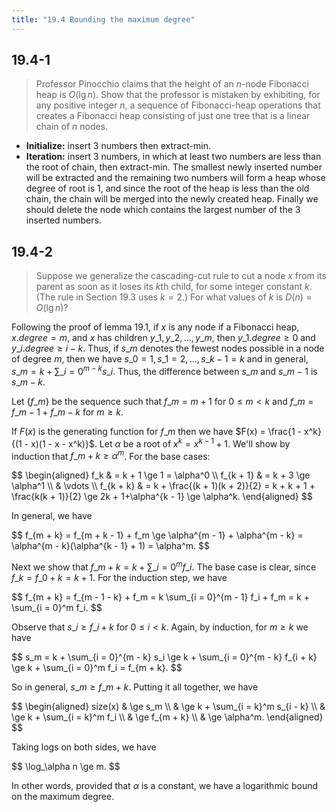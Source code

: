 ```yaml
---
title: "19.4 Bounding the maximum degree"
---
```


## 19.4-1

> Professor Pinocchio claims that the height of an $n$-node Fibonacci heap is $O(\lg n)$. Show that the professor is mistaken by exhibiting, for any positive integer $n$, a sequence of Fibonacci-heap operations that creates a Fibonacci heap consisting of just one tree that is a linear chain of $n$ nodes.

- **Initialize:** insert 3 numbers then extract-min.
- **Iteration:** insert 3 numbers, in which at least two numbers are less than the root of chain, then extract-min. The smallest newly inserted number will be extracted and the remaining two numbers will form a heap whose degree of root is $1$, and since the root of the heap is less than the old chain, the chain will be merged into the newly created heap. Finally we should delete the node which contains the largest number of the 3 inserted numbers.

## 19.4-2

> Suppose we generalize the cascading-cut rule to cut a node $x$ from its parent as soon as it loses its $k$th child, for some integer constant $k$. (The rule in Section 19.3 uses $k = 2$.) For what values of $k$ is $D(n) = O(\lg n)$?

Following the proof of lemma 19.1, if $x$ is any node if a Fibonacci heap, $x.degree = m$, and $x$ has children $y\_1, y\_2, \ldots, y\_m$, then $y\_1.degree \ge 0$ and $y\_i.degree \ge i - k$. Thus, if $s\_m$ denotes the fewest nodes possible in a node of degree $m$, then we have $s\_0 = 1, s\_1 = 2, \ldots, s\_{k - 1} = k$ and in general, $s\_m = k + \sum\_{i = 0}^{m - k} s\_i$. Thus, the difference between $s\_m$ and $s\_{m - 1}$ is $s\_{m - k}$.

Let $\{f\_m\}$ be the sequence such that $f\_m = m + 1$ for $0 \le m < k$ and $f\_m = f\_{m - 1} + f\_{m - k}$ for $m \ge k$.

If $F(x)$ is the generating function for $f\_m$ then we have $F(x) = \frac{1 - x^k}{(1 - x)(1 - x - x^k)}$. Let $\alpha$ be a root of $x^k = x^{k - 1} + 1$. We'll show by induction that $f\_{m + k} \ge \alpha^m$. For the base cases:

<div>
$$
\begin{aligned}
      f_k & = k + 1 \ge 1 = \alpha^0 \\
f_{k + 1} & = k + 3 \ge \alpha^1 \\
          & \vdots \\
f_{k + k} & = k + \frac{(k + 1)(k + 2)}{2} = k + k + 1 + \frac{k(k + 1)}{2} \ge 2k + 1+\alpha^{k - 1} \ge \alpha^k.
\end{aligned}
$$
</div>

In general, we have

<div>
$$
f_{m + k} = f_{m + k - 1} + f_m \ge \alpha^{m - 1} + \alpha^{m - k}  = \alpha^{m - k}(\alpha^{k - 1} + 1) = \alpha^m.
$$
</div>

Next we show that $f\_{m + k} = k + \sum\_{i = 0}^m f\_i$. The base case is clear, since $f\_k = f\_0 + k = k + 1$. For the induction step, we have

<div>
$$
f_{m + k} = f_{m - 1 - k} + f_m = k \sum_{i = 0}^{m - 1} f_i + f_m = k + \sum_{i = 0}^m f_i.
$$
</div>

Observe that $s\_i \ge f\_{i + k}$ for $0 \le i < k$. Again, by induction, for $m \ge k$ we have

<div>
$$
s_m = k + \sum_{i = 0}^{m - k} s_i \ge k + \sum_{i = 0}^{m - k} f_{i + k} \ge k + \sum_{i = 0}^m f_i = f_{m + k}.
$$
</div>

So in general, $s\_m \ge f\_{m + k}$. Putting it all together, we have

<div>
$$
\begin{aligned}
size(x) & \ge s_m \\
        & \ge k + \sum_{i = k}^m s_{i - k} \\
        & \ge k + \sum_{i = k}^m f_i \\
        & \ge f_{m + k} \\
        & \ge \alpha^m.
\end{aligned}
$$
</div>

Taking logs on both sides, we have

<div>
$$
\log_\alpha n \ge m.
$$
</div>

In other words, provided that $\alpha$ is a constant, we have a logarithmic bound on the maximum degree.
